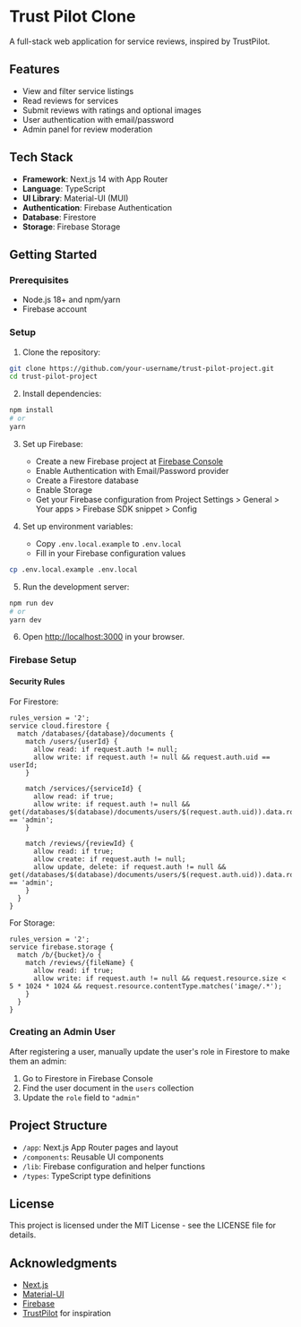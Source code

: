 # Trust Pilot Clone

A full-stack web application for service reviews, inspired by TrustPilot.

## Features

- View and filter service listings
- Read reviews for services
- Submit reviews with ratings and optional images
- User authentication with email/password
- Admin panel for review moderation

## Tech Stack

- **Framework**: Next.js 14 with App Router
- **Language**: TypeScript
- **UI Library**: Material-UI (MUI)
- **Authentication**: Firebase Authentication
- **Database**: Firestore
- **Storage**: Firebase Storage

## Getting Started

### Prerequisites

- Node.js 18+ and npm/yarn
- Firebase account

### Setup

1. Clone the repository:

```bash
git clone https://github.com/your-username/trust-pilot-project.git
cd trust-pilot-project
```

2. Install dependencies:

```bash
npm install
# or
yarn
```

3. Set up Firebase:

   - Create a new Firebase project at [Firebase Console](https://console.firebase.google.com/)
   - Enable Authentication with Email/Password provider
   - Create a Firestore database
   - Enable Storage
   - Get your Firebase configuration from Project Settings > General > Your apps > Firebase SDK snippet > Config

4. Set up environment variables:
   - Copy `.env.local.example` to `.env.local`
   - Fill in your Firebase configuration values

```bash
cp .env.local.example .env.local
```

5. Run the development server:

```bash
npm run dev
# or
yarn dev
```

6. Open [http://localhost:3000](http://localhost:3000) in your browser.

### Firebase Setup

#### Security Rules

For Firestore:

```
rules_version = '2';
service cloud.firestore {
  match /databases/{database}/documents {
    match /users/{userId} {
      allow read: if request.auth != null;
      allow write: if request.auth != null && request.auth.uid == userId;
    }

    match /services/{serviceId} {
      allow read: if true;
      allow write: if request.auth != null && get(/databases/$(database)/documents/users/$(request.auth.uid)).data.role == 'admin';
    }

    match /reviews/{reviewId} {
      allow read: if true;
      allow create: if request.auth != null;
      allow update, delete: if request.auth != null && get(/databases/$(database)/documents/users/$(request.auth.uid)).data.role == 'admin';
    }
  }
}
```

For Storage:

```
rules_version = '2';
service firebase.storage {
  match /b/{bucket}/o {
    match /reviews/{fileName} {
      allow read: if true;
      allow write: if request.auth != null && request.resource.size < 5 * 1024 * 1024 && request.resource.contentType.matches('image/.*');
    }
  }
}
```

### Creating an Admin User

After registering a user, manually update the user's role in Firestore to make them an admin:

1. Go to Firestore in Firebase Console
2. Find the user document in the `users` collection
3. Update the `role` field to `"admin"`

## Project Structure

- `/app`: Next.js App Router pages and layout
- `/components`: Reusable UI components
- `/lib`: Firebase configuration and helper functions
- `/types`: TypeScript type definitions

## License

This project is licensed under the MIT License - see the LICENSE file for details.

## Acknowledgments

- [Next.js](https://nextjs.org/)
- [Material-UI](https://mui.com/)
- [Firebase](https://firebase.google.com/)
- [TrustPilot](https://www.trustpilot.com/) for inspiration
